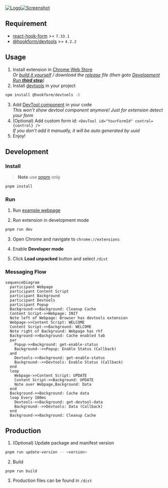 [![Logo](https://raw.githubusercontent.com/react-hook-form/react-hook-form/master/docs/logo.png)![Screenshot](https://user-images.githubusercontent.com/10513364/178235861-ff786497-1b0c-4095-afc5-21c49adae560.png)](https://react-hook-form.com)

## Requirement

- [react-hook-form](https://github.com/react-hook-form/react-hook-form) >= `7.33.1`
- [@hookform/devtools](https://github.com/react-hook-form/devtools) >= `4.2.2`

## Usage

1. Install extension in [Chrome Web Store]()  
   _Or [build it yourself](#production) / download the [release](https://github.com/react-hook-form/devtools-extension/releases) file (then goto [Development Run **third step**](#run))_
2. Install [devtools](https://github.com/react-hook-form/devtools) in your project

```bash
npm install @hookform/devtools -D
```

3. Add [DevTool component](https://github.com/react-hook-form/devtools#quickstart) in your code  
   _This won't show devtool component anymore! Just for extension detect your form_
4. (Optional) Add custom form id: `<DevTool id="YourFormId" control={control} />`  
   _If you don't add it manually, it will be auto generated by uuid_
5. Enjoy!

## Development

### Install

> **Note**
> use [pnpm](https://pnpm.io/) only

```bash
pnpm install
```

### Run

1. Run [example webpage](https://github.com/react-hook-form/devtools/tree/master/example)

2. Run extension in development mode

```bash
pnpm run dev
```

3. Open Chrome and navigate to `chrome://extensions`

4. Enable **Developer mode**

5. Click **Load unpacked** button and select `/dist`

### Messaging Flow

```mermaid
sequenceDiagram
  participant Webpage
  participant Content Script
  participant Background
  participant Devtools
  participant Popup
  Background->>Background: Cleanup Cache
  Content Script->>Webpage: INIT
  Note left of Webpage: Browser has devtools extension
  Webpage->>Content Script: WELCOME
  Content Script->>Background: WELCOME
  Note right of Background: Webpage has rhf
  Background->>Background: Cache enabled tab
  par
    Popup->>Background: get-enable-status
    Background-->>Popup: Enable Status (Callback)
  and
    Devtools->>Background: get-enable-status
    Background-->>Devtools: Enable Status (Callback)
  end
  loop
    Webpage->>Content Script: UPDATE
    Content Script->>Background: UPDATE
    Note over Webpage,Background: Data
  end
  Background->>Background: Cache data
  loop Every 100ms
    Devtools->>Background: get-devtool-data
    Background-->>Devtools: Data (Callback)
  end
  Background->>Background: Cleanup Cache
```

## Production

1. (Optional) Update package and manifest version

```bash
pnpm run update-version -- <version>
```

2. Build

```
pnpm run build
```

3. Production files can be found in `/dist`
